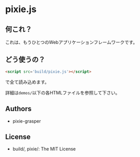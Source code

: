 # pixie.js

## 何これ？
これは、もうひとつのWebアプリケーションフレームワークです。

## どう使うの？
```html
<script src='build/pixie.js'></script>
```
で全て読み込めます。

詳細は`demos/`以下の各HTMLファイルを参照して下さい。

## Authors
- pixie-grasper

## License
- build/, pixie/: The MIT License

